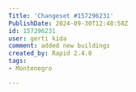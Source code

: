 ```yaml
---
Title: 'Changeset #157296231'
PublishDate: 2024-09-30T12:48:58Z
id: 157296231
user: gerti kida
comment: added new buildings
created_by: Rapid 2.4.0
tags:
- Montenegro

---
```

